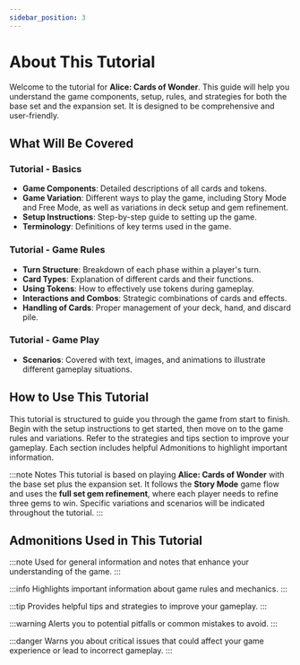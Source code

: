 ```yaml
---
sidebar_position: 3
---
```


# About This Tutorial

Welcome to the tutorial for **Alice: Cards of Wonder**. This guide will help you understand the game components, setup, rules, and strategies for both the base set and the expansion set. It is designed to be comprehensive and user-friendly.

## What Will Be Covered

### Tutorial - Basics

- **Game Components**: Detailed descriptions of all cards and tokens.
- **Game Variation**: Different ways to play the game, including Story Mode and Free Mode, as well as variations in deck setup and gem refinement.
- **Setup Instructions**: Step-by-step guide to setting up the game.
- **Terminology**: Definitions of key terms used in the game.

### Tutorial - Game Rules

- **Turn Structure**: Breakdown of each phase within a player's turn.
- **Card Types**: Explanation of different cards and their functions.
- **Using Tokens**: How to effectively use tokens during gameplay.
- **Interactions and Combos**: Strategic combinations of cards and effects.
- **Handling of Cards**: Proper management of your deck, hand, and discard pile.

### Tutorial - Game Play

- **Scenarios**: Covered with text, images, and animations to illustrate different gameplay situations.

## How to Use This Tutorial

This tutorial is structured to guide you through the game from start to finish. Begin with the setup instructions to get started, then move on to the game rules and variations. Refer to the strategies and tips section to improve your gameplay. Each section includes helpful Admonitions to highlight important information.

:::note Notes
This tutorial is based on playing **Alice: Cards of Wonder** with the base set plus the expansion set. It follows the **Story Mode** game flow and uses the **full set gem refinement**, where each player needs to refine three gems to win. Specific variations and scenarios will be indicated throughout the tutorial.
:::

## Admonitions Used in This Tutorial

:::note
Used for general information and notes that enhance your understanding of the game.
:::

:::info
Highlights important information about game rules and mechanics.
:::

:::tip
Provides helpful tips and strategies to improve your gameplay.
:::

:::warning
Alerts you to potential pitfalls or common mistakes to avoid.
:::

:::danger
Warns you about critical issues that could affect your game experience or lead to incorrect gameplay.
:::